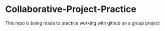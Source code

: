 # Collaborative-Project-Practice
This repo is being made to practice working with github on a group project
